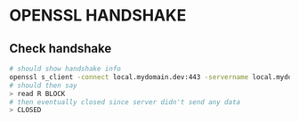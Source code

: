 # OPENSSL HANDSHAKE

## Check handshake
```bash
# should show handshake info
openssl s_client -connect local.mydomain.dev:443 -servername local.mydomain.dev
# should then say
> read R BLOCK
# then eventually closed since server didn't send any data
> CLOSED
```
